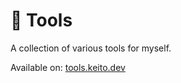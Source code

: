 # 🧶 Tools

A collection of various tools for myself.

Available on: [tools.keito.dev](https://tools.keito.dev)
